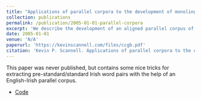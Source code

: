 ```yaml
---
title: "Applications of parallel corpora to the development of monolingual language technologies"
collection: publications
permalink: /publication/2005-01-01-parallel-corpora
excerpt: 'We describe the development of an aligned parallel corpus of English and Irish texts, along with a simple application enabling the standardization of documents written in prestandard or dialect forms of Irish.'
date: 2005-01-01
venue: 'N/A'
paperurl: 'https://kevinscannell.com/files/ccgb.pdf'
citation: 'Kevin P. Scannell. Applications of parallel corpora to the development of monolingual language technologies. Unpublished manuscript. 2005.'
---
```


This paper was never published, but contains some nice tricks for extracting
pre-standard/standard Irish word pairs with the help of an English-Irish parallel corpus.

* [Code](/software/2004-03-22-software)
